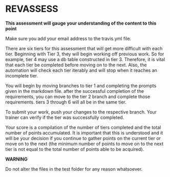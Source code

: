 # REVASSESS
**This assessment will gauge your understanding of the content to this point**

Make sure you add your email address to the travis.yml file.

There are six tiers for this assessment that will get more difficult
with each tier. Beginning with Tier 3, they will begin working off 
previous work. So for example, tier 4 may use a db table constructed 
in tier 3. Therefore, it is vital that each tier be completed before
moving on to the next. Also, the automation will check each tier 
iterably and will stop when it reaches an incomplete tier.

You will begin by moving branches to tier 1 and completing
the prompts given in the markdown file. after the successful
completion of the requirements, you can move to the tier 2
branch and complete those requirements. tiers 3 through 6 
will all be in the same tier.

To submit your work, push your changes to the respective 
branch. Your trainer can verify if the tier was successfully
completed. 

Your score is a compilation of the number of tiers completed
and the total number of points accumulated. It is important 
that this is understood and it will be your decision if you
continue to gather points on the current tier or move on to
the next (the minimum number of points to move on to the 
next tier is not equal to the total number of points able to 
be acquired).

**WARNING**

Do not alter the files in the test folder for any reason
whatsoever.
